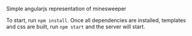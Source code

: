 Simple angularjs representation of minesweeper

To start, run `npm install`. Once all dependencies are installed, templates and
 css are built, run `npm start` and the server will start.